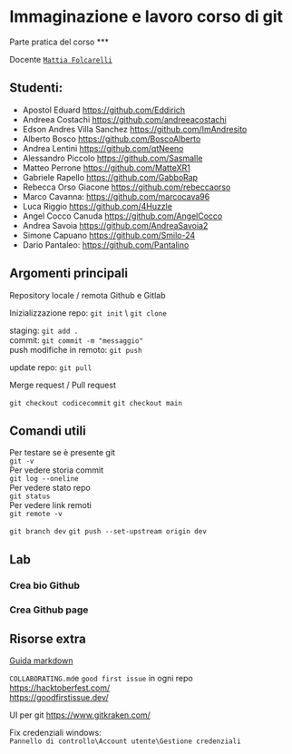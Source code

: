 # Immaginazione e lavoro corso di git  

Parte pratica del corso ***   

Docente [`Mattia Folcarelli`](https://github.com/lichfolky)

## Studenti:  

- Apostol Eduard https://github.com/Eddirich   
- Andreea Costachi https://github.com/andreeacostachi  
- Edson Andres Villa Sanchez https://github.com/ImAndresito   
- Alberto Bosco https://github.com/BoscoAlberto  
- Andrea Lentini https://github.com/qtNeeno
- Alessandro Piccolo https://github.com/Sasmalle  
- Matteo Perrone https://github.com/MatteXR1  
- Gabriele Rapello https://github.com/GabboRap  
- Rebecca Orso Giacone https://github.com/rebeccaorso   
- Marco Cavanna: https://github.com/marcocava96  
- Luca Riggio https://github.com/4Huzzle  
- Angel Cocco Canuda  https://github.com/AngelCocco  
- Andrea Savoia https://github.com/AndreaSavoia2  
- Simone Capuano https://github.com/Smilo-24  
- Dario Pantaleo: https://github.com/Pantalino  

## Argomenti principali
Repository locale / remota
Github e Gitlab

Inizializzazione repo: `git init`  \ `git clone`   

staging: `git add .`  
commit: `git commit -m "messaggio"`  
push modifiche in remoto: `git push`   

update repo: `git pull`   

Merge request / Pull request 

`git checkout codicecommit`
`git checkout main`

## Comandi utili

Per testare se è presente git  
`git -v`  
Per vedere storia commit  
`git log --oneline`  
Per vedere stato repo  
`git status`  
Per vedere link remoti  
`git remote -v`  

`git branch dev`
`git push --set-upstream origin dev`

## Lab 

### Crea bio Github  
### Crea Github page  

## Risorse extra  

[Guida markdown](
https://docs.github.com/en/get-started/writing-on-github/getting-started-with-writing-and-formatting-on-github/basic-writing-and-formatting-syntax)

`COLLABORATING.md`e `good first issue` in ogni repo  
https://hacktoberfest.com/  
https://goodfirstissue.dev/   

UI per git 
https://www.gitkraken.com/

Fix credenziali windows:  
`Pannello di controllo\Account utente\Gestione credenziali`


